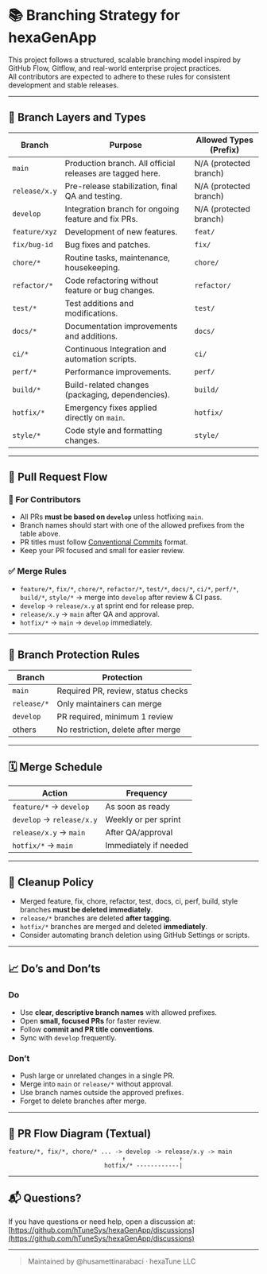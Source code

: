 <!--
SPDX-FileCopyrightText: 2025 hexaTune LLC
SPDX-License-Identifier: MIT
-->

# 📚 Branching Strategy for hexaGenApp

This project follows a structured, scalable branching model inspired by GitHub Flow, Gitflow, and real-world enterprise project practices.  
All contributors are expected to adhere to these rules for consistent development and stable releases.

---

## 🔱 Branch Layers and Types

| Branch             | Purpose                                               | Allowed Types (Prefix)                           |
|--------------------|-----------------------------------------------------|-------------------------------------------------|
| `main`             | Production branch. All official releases are tagged here. | N/A (protected branch)                         |
| `release/x.y`      | Pre-release stabilization, final QA and testing.    | N/A (protected branch)                                      |
| `develop`          | Integration branch for ongoing feature and fix PRs. | N/A (protected branch)                          |
| `feature/xyz`      | Development of new features.                         | `feat/`                                        |
| `fix/bug-id`       | Bug fixes and patches.                               | `fix/`                                         |
| `chore/*`          | Routine tasks, maintenance, housekeeping.           | `chore/`                                       |
| `refactor/*`       | Code refactoring without feature or bug changes.    | `refactor/`                                    |
| `test/*`           | Test additions and modifications.                    | `test/`                                        |
| `docs/*`           | Documentation improvements and additions.            | `docs/`                                        |
| `ci/*`             | Continuous Integration and automation scripts.       | `ci/`                                          |
| `perf/*`           | Performance improvements.                            | `perf/`                                        |
| `build/*`          | Build-related changes (packaging, dependencies).     | `build/`                                       |
| `hotfix/*`         | Emergency fixes applied directly on `main`.          | `hotfix/`                                      |
| `style/*`          | Code style and formatting changes.                   | `style/`                                       |

---

## 🔄 Pull Request Flow

### 🔁 For Contributors

- All PRs **must be based on `develop`** unless hotfixing `main`.
- Branch names should start with one of the allowed prefixes from the table above.
- PR titles must follow [Conventional Commits](https://www.conventionalcommits.org/) format.
- Keep your PR focused and small for easier review.

### ✅ Merge Rules

- `feature/*`, `fix/*`, `chore/*`, `refactor/*`, `test/*`, `docs/*`, `ci/*`, `perf/*`, `build/*`, `style/*` → merge into `develop` after review & CI pass.
- `develop` → `release/x.y` at sprint end for release prep.
- `release/x.y` → `main` after QA and approval.
- `hotfix/*` → `main` → `develop` immediately.

---

## 🔐 Branch Protection Rules

| Branch       | Protection                              |
|--------------|----------------------------------------|
| `main`       | Required PR, review, status checks      |
| `release/*`  | Only maintainers can merge              |
| `develop`    | PR required, minimum 1 review           |
| others       | No restriction, delete after merge      |

---

## 🗓️ Merge Schedule

| Action                      | Frequency            |
|-----------------------------|----------------------|
| `feature/*` → `develop`     | As soon as ready     |
| `develop` → `release/x.y`   | Weekly or per sprint |
| `release/x.y` → `main`      | After QA/approval    |
| `hotfix/*` → `main`         | Immediately if needed|

---

## 🧹 Cleanup Policy

- Merged feature, fix, chore, refactor, test, docs, ci, perf, build, style branches **must be deleted immediately**.
- `release/*` branches are deleted **after tagging**.
- `hotfix/*` branches are merged and deleted **immediately**.
- Consider automating branch deletion using GitHub Settings or scripts.

---

## 📈 Do’s and Don’ts

### Do

- Use **clear, descriptive branch names** with allowed prefixes.
- Open **small, focused PRs** for faster review.
- Follow **commit and PR title conventions**.
- Sync with `develop` frequently.

### Don’t

- Push large or unrelated changes in a single PR.
- Merge into `main` or `release/*` without approval.
- Use branch names outside the approved prefixes.
- Forget to delete branches after merge.

---

## 🔄 PR Flow Diagram (Textual)

```text
feature/*, fix/*, chore/* ... -> develop -> release/x.y -> main
                                ↑               ↑
                           hotfix/* ------------|
```

---

## 📬 Questions?

If you have questions or need help, open a discussion at:  
[https://github.com/hTuneSys/hexaGenApp/discussions](https://github.com/hTuneSys/hexaGenApp/discussions)

---

> Maintained by @husamettinarabaci · hexaTune LLC
